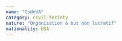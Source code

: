 ```yaml
---
name: "CodeVA"
category: civil-society
nature: "Organisation à but non lucratif"
nationality: USA
---
```

